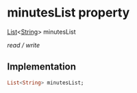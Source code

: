 


# minutesList property






[List](https://api.flutter.dev/flutter/dart-core/List-class.html)&lt;[String](https://api.flutter.dev/flutter/dart-core/String-class.html)> minutesList
  
_read / write_






## Implementation

```dart
List<String> minutesList;


```







